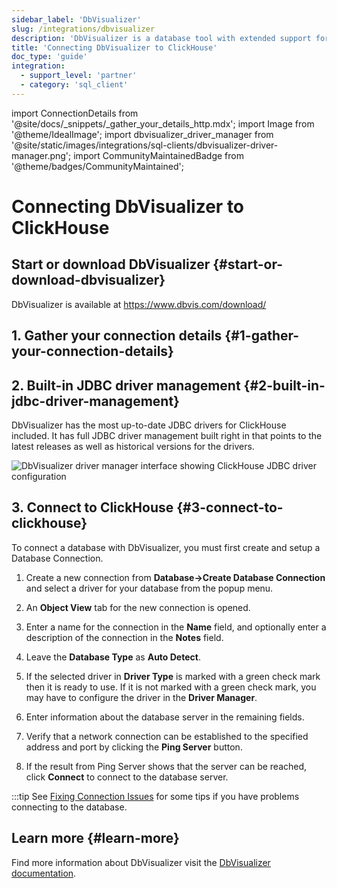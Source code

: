 ```yaml
---
sidebar_label: 'DbVisualizer'
slug: /integrations/dbvisualizer
description: 'DbVisualizer is a database tool with extended support for ClickHouse.'
title: 'Connecting DbVisualizer to ClickHouse'
doc_type: 'guide'
integration:
  - support_level: 'partner'
  - category: 'sql_client'
---
```


import ConnectionDetails from '@site/docs/_snippets/_gather_your_details_http.mdx';
import Image from '@theme/IdealImage';
import dbvisualizer_driver_manager from '@site/static/images/integrations/sql-clients/dbvisualizer-driver-manager.png';
import CommunityMaintainedBadge from '@theme/badges/CommunityMaintained';

# Connecting DbVisualizer to ClickHouse

<CommunityMaintainedBadge/>

## Start or download DbVisualizer {#start-or-download-dbvisualizer}

DbVisualizer is available at https://www.dbvis.com/download/

## 1. Gather your connection details {#1-gather-your-connection-details}

<ConnectionDetails />

## 2. Built-in JDBC driver management {#2-built-in-jdbc-driver-management}

DbVisualizer has the most up-to-date JDBC drivers for ClickHouse included. It has full JDBC driver management built right in that points to the latest releases as well as historical versions for the drivers.

<Image img={dbvisualizer_driver_manager} size="lg" border alt="DbVisualizer driver manager interface showing ClickHouse JDBC driver configuration" />

## 3. Connect to ClickHouse {#3-connect-to-clickhouse}

To connect a database with DbVisualizer, you must first create and setup a Database Connection.

1. Create a new connection from **Database->Create Database Connection** and select a driver for your database from the popup menu.

2. An **Object View** tab for the new connection is opened.

3. Enter a name for the connection in the **Name** field, and optionally enter a description of the connection in the **Notes** field.

4. Leave the **Database Type** as **Auto Detect**.

5. If the selected driver in **Driver Type** is marked with a green check mark then it is ready to use. If it is not marked with a green check mark, you may have to configure the driver in the **Driver Manager**.

6. Enter information about the database server in the remaining fields.

7. Verify that a network connection can be established to the specified address and port by clicking the **Ping Server** button.

8. If the result from Ping Server shows that the server can be reached, click **Connect** to connect to the database server.

:::tip
See [Fixing Connection Issues](https://confluence.dbvis.com/display/UG231/Fixing+Connection+Issues) for some tips if you have problems connecting to the database.

## Learn more {#learn-more}

Find more information about DbVisualizer visit the [DbVisualizer documentation](https://confluence.dbvis.com/display/UG231/Users+Guide).
